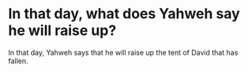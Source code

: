 # In that day, what does Yahweh say he will raise up?

In that day, Yahweh says that he will raise up the tent of David that has fallen.
